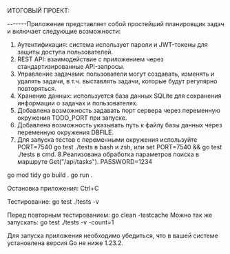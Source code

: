 ИТОГОВЫЙ ПРОЕКТ:

-------Приложение представляет собой простейший планировщик задач и включает следующие возможности:
1.	Аутентификация: система использует пароли и JWT-токены для защиты доступа пользователей.
2.	REST API: взаимодействие с приложением через стандартизированные API-запросы.
3.	Управление задачами: пользователи могут создавать, изменять и удалять задачи, в т.ч. выставлять задачи, которые будут регулярно повторяться.
4.	Хранение данных: используется база данных SQLite для сохранения информации о задачах и пользователях.
5. Добавлена возможность задавать порт сервера через переменную окружения TODO_PORT при запуске.
6. Добавлена возможность указывать путь к файлу базы данных через переменную окружения DBFILE.
7. Для запуска тестов с переменными окружения используйте PORT=7540 go test ./tests в bash и zsh, или set PORT=7540 && go test ./tests в cmd.
8.Реализована обработка параметров поиска в маршруте Get("/api/tasks").
PASSWORD=1234

go mod tidy
go build .
go run .

Остановка приложения:
Ctrl+C


Тестирование:
go test ./tests -v


Перед повторным тестированием: 
go clean -testcache
Можно так же запускать:
go test ./tests -v -count=1

Для запуска приложения  необходимо убедиться, что в вашей системе установлена версия Go не ниже 1.23.2.